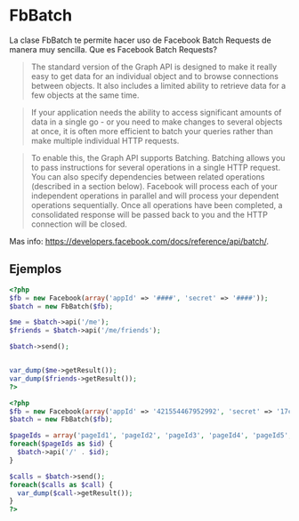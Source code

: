 FbBatch
============

La clase FbBatch te permite hacer uso de Facebook Batch Requests de manera muy sencilla. 
Que es Facebook Batch Requests?

>The standard version of the Graph API is designed to make it really easy to get data for an individual object and to browse connections between objects. It also includes a limited ability to retrieve data for a few objects at the same time.

>If your application needs the ability to access significant amounts of data in a single go - or you need to make changes to several objects at once, it is often more efficient to batch your queries rather than make multiple individual HTTP requests.

>To enable this, the Graph API supports Batching. Batching allows you to pass instructions for several operations in a single HTTP request. You can also specify dependencies between related operations (described in a section below). Facebook will process each of your independent operations in parallel and will process your dependent operations sequentially. Once all operations have been completed, a consolidated response will be passed back to you and the HTTP connection will be closed.

Mas info: https://developers.facebook.com/docs/reference/api/batch/.

## Ejemplos

```php
<?php 
$fb = new Facebook(array('appId' => '####', 'secret' => '####'));
$batch = new FbBatch($fb);

$me = $batch->api('/me');
$friends = $batch->api('/me/friends');

$batch->send();


var_dump($me->getResult());
var_dump($friends->getResult());
?>
```

```php
<?php 
$fb = new Facebook(array('appId' => '421554467952992', 'secret' => '17ce533f90c240287a7cb8d18211fefb'));
$batch = new FbBatch($fb);

$pageIds = array('pageId1', 'pageId2', 'pageId3', 'pageId4', 'pageId5', 'pageIdN');
foreach($pageIds as $id) {
  $batch->api('/' . $id);
}

$calls = $batch->send();
foreach($calls as $call) {
  var_dump($call->getResult());
}
?>
```
